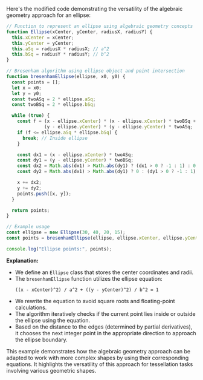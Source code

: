 Here's the modified code demonstrating the versatility of the algebraic geometry approach for an ellipse:

```javascript
// Function to represent an ellipse using algebraic geometry concepts
function Ellipse(xCenter, yCenter, radiusX, radiusY) {
  this.xCenter = xCenter;
  this.yCenter = yCenter;
  this.aSq = radiusX * radiusX; // a^2
  this.bSq = radiusY * radiusY; // b^2
}

// Bresenham algorithm using ellipse object and point intersection
function bresenhamEllipse(ellipse, x0, y0) {
  const points = [];
  let x = x0;
  let y = y0;
  const twoASq = 2 * ellipse.aSq;
  const twoBSq = 2 * ellipse.bSq;

  while (true) {
    const f = (x - ellipse.xCenter) * (x - ellipse.xCenter) * twoBSq + 
              (y - ellipse.yCenter) * (y - ellipse.yCenter) * twoASq;
    if (f <= ellipse.aSq * ellipse.bSq) {
      break; // Inside ellipse
    }

    const dx1 = (x - ellipse.xCenter) * twoASq;
    const dy1 = (y - ellipse.yCenter) * twoBSq;
    const dx2 = Math.abs(dx1) > Math.abs(dy1) ? (dx1 > 0 ? -1 : 1) : 0;
    const dy2 = Math.abs(dx1) > Math.abs(dy1) ? 0 : (dy1 > 0 ? -1 : 1);

    x += dx2;
    y += dy2;
    points.push([x, y]);
  }

  return points;
}

// Example usage
const ellipse = new Ellipse(30, 40, 20, 15);
const points = bresenhamEllipse(ellipse, ellipse.xCenter, ellipse.yCenter);

console.log("Ellipse points:", points);
```

**Explanation:**

* We define an `Ellipse` class that stores the center coordinates and radii.
* The `bresenhamEllipse` function utilizes the ellipse equation:
   ```
   ((x - xCenter)^2) / a^2 + ((y - yCenter)^2) / b^2 = 1
   ```
* We rewrite the equation to avoid square roots and floating-point calculations.
* The algorithm iteratively checks if the current point lies inside or outside the ellipse using the equation.
* Based on the distance to the edges (determined by partial derivatives), it chooses the next integer point in the appropriate direction to approach the ellipse boundary.

This example demonstrates how the algebraic geometry approach can be adapted to work with more complex shapes by using their corresponding equations. It highlights the versatility of this approach for tessellation tasks involving various geometric shapes.
